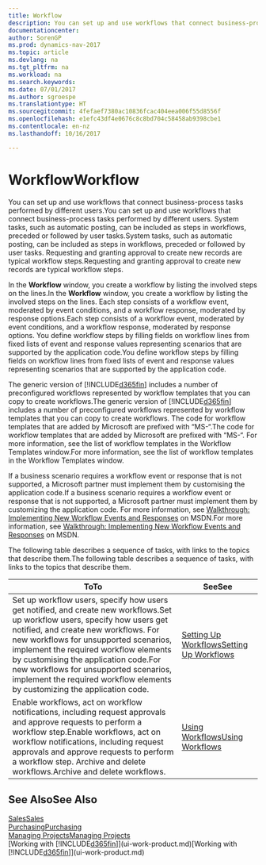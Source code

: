 ```yaml
---
title: Workflow
description: You can set up and use workflows that connect business-process tasks performed by different users. System tasks, such as automatic posting, can be included as steps in workflows, preceded or followed by user tasks. Requesting and granting approval to create new records are typical workflow steps.
documentationcenter: 
author: SorenGP
ms.prod: dynamics-nav-2017
ms.topic: article
ms.devlang: na
ms.tgt_pltfrm: na
ms.workload: na
ms.search.keywords: 
ms.date: 07/01/2017
ms.author: sgroespe
ms.translationtype: HT
ms.sourcegitcommit: 4fefaef7380ac10836fcac404eea006f55d8556f
ms.openlocfilehash: e1efc43df4e0676c8c8bd704c58458ab9398cbe1
ms.contentlocale: en-nz
ms.lasthandoff: 10/16/2017

---
```

# <a name="workflow"></a><span data-ttu-id="96a04-105">Workflow</span><span class="sxs-lookup"><span data-stu-id="96a04-105">Workflow</span></span>
<span data-ttu-id="96a04-106">You can set up and use workflows that connect business-process tasks performed by different users.</span><span class="sxs-lookup"><span data-stu-id="96a04-106">You can set up and use workflows that connect business-process tasks performed by different users.</span></span> <span data-ttu-id="96a04-107">System tasks, such as automatic posting, can be included as steps in workflows, preceded or followed by user tasks.</span><span class="sxs-lookup"><span data-stu-id="96a04-107">System tasks, such as automatic posting, can be included as steps in workflows, preceded or followed by user tasks.</span></span> <span data-ttu-id="96a04-108">Requesting and granting approval to create new records are typical workflow steps.</span><span class="sxs-lookup"><span data-stu-id="96a04-108">Requesting and granting approval to create new records are typical workflow steps.</span></span>  

 <span data-ttu-id="96a04-109">In the **Workflow** window, you create a workflow by listing the involved steps on the lines.</span><span class="sxs-lookup"><span data-stu-id="96a04-109">In the **Workflow** window, you create a workflow by listing the involved steps on the lines.</span></span> <span data-ttu-id="96a04-110">Each step consists of a workflow event, moderated by event conditions, and a workflow response, moderated by response options.</span><span class="sxs-lookup"><span data-stu-id="96a04-110">Each step consists of a workflow event, moderated by event conditions, and a workflow response, moderated by response options.</span></span> <span data-ttu-id="96a04-111">You define workflow steps by filling fields on workflow lines from fixed lists of event and response values representing scenarios that are supported by the application code.</span><span class="sxs-lookup"><span data-stu-id="96a04-111">You define workflow steps by filling fields on workflow lines from fixed lists of event and response values representing scenarios that are supported by the application code.</span></span>  

 <span data-ttu-id="96a04-112">The generic version of [!INCLUDE[d365fin](includes/d365fin_md.md)] includes a number of preconfigured workflows represented by workflow templates that you can copy to create workflows.</span><span class="sxs-lookup"><span data-stu-id="96a04-112">The generic version of [!INCLUDE[d365fin](includes/d365fin_md.md)] includes a number of preconfigured workflows represented by workflow templates that you can copy to create workflows.</span></span> <span data-ttu-id="96a04-113">The code for workflow templates that are added by Microsoft are prefixed with “MS-“.</span><span class="sxs-lookup"><span data-stu-id="96a04-113">The code for workflow templates that are added by Microsoft are prefixed with “MS-“.</span></span> <span data-ttu-id="96a04-114">For more information, see the list of workflow templates in the Workflow Templates window.</span><span class="sxs-lookup"><span data-stu-id="96a04-114">For more information, see the list of workflow templates in the Workflow Templates window.</span></span>  

 <span data-ttu-id="96a04-115">If a business scenario requires a workflow event or response that is not supported, a Microsoft partner must implement them by customising the application code.</span><span class="sxs-lookup"><span data-stu-id="96a04-115">If a business scenario requires a workflow event or response that is not supported, a Microsoft partner must implement them by customizing the application code.</span></span> <span data-ttu-id="96a04-116">For more information, see [Walkthrough: Implementing New Workflow Events and Responses](https://msdn.microsoft.com/en-us/library/mt574349.aspx) on MSDN.</span><span class="sxs-lookup"><span data-stu-id="96a04-116">For more information, see [Walkthrough: Implementing New Workflow Events and Responses](https://msdn.microsoft.com/en-us/library/mt574349.aspx) on MSDN.</span></span>  

 <span data-ttu-id="96a04-117">The following table describes a sequence of tasks, with links to the topics that describe them.</span><span class="sxs-lookup"><span data-stu-id="96a04-117">The following table describes a sequence of tasks, with links to the topics that describe them.</span></span>  

|<span data-ttu-id="96a04-118">**To**</span><span class="sxs-lookup"><span data-stu-id="96a04-118">**To**</span></span>|<span data-ttu-id="96a04-119">**See**</span><span class="sxs-lookup"><span data-stu-id="96a04-119">**See**</span></span>|  
|------------|-------------|  
|<span data-ttu-id="96a04-120">Set up workflow users, specify how users get notified, and create new workflows.</span><span class="sxs-lookup"><span data-stu-id="96a04-120">Set up workflow users, specify how users get notified, and create new workflows.</span></span> <span data-ttu-id="96a04-121">For new workflows for unsupported scenarios, implement the required workflow elements by customising the application code.</span><span class="sxs-lookup"><span data-stu-id="96a04-121">For new workflows for unsupported scenarios, implement the required workflow elements by customizing the application code.</span></span>|[<span data-ttu-id="96a04-122">Setting Up Workflows</span><span class="sxs-lookup"><span data-stu-id="96a04-122">Setting Up Workflows</span></span>](across-set-up-workflows.md)|  
|<span data-ttu-id="96a04-123">Enable workflows, act on workflow notifications, including request approvals and approve requests to perform a workflow step.</span><span class="sxs-lookup"><span data-stu-id="96a04-123">Enable workflows, act on workflow notifications, including request approvals and approve requests to perform a workflow step.</span></span> <span data-ttu-id="96a04-124">Archive and delete workflows.</span><span class="sxs-lookup"><span data-stu-id="96a04-124">Archive and delete workflows.</span></span>|[<span data-ttu-id="96a04-125">Using Workflows</span><span class="sxs-lookup"><span data-stu-id="96a04-125">Using Workflows</span></span>](across-use-workflows.md)|  

## <a name="see-also"></a><span data-ttu-id="96a04-126">See Also</span><span class="sxs-lookup"><span data-stu-id="96a04-126">See Also</span></span>  
[<span data-ttu-id="96a04-127">Sales</span><span class="sxs-lookup"><span data-stu-id="96a04-127">Sales</span></span>](sales-manage-sales.md)  
[<span data-ttu-id="96a04-128">Purchasing</span><span class="sxs-lookup"><span data-stu-id="96a04-128">Purchasing</span></span>](purchasing-manage-purchasing.md)  
[<span data-ttu-id="96a04-129">Managing Projects</span><span class="sxs-lookup"><span data-stu-id="96a04-129">Managing Projects</span></span>](projects-manage-projects.md)  
<span data-ttu-id="96a04-130">[Working with [!INCLUDE[d365fin](includes/d365fin_md.md)]](ui-work-product.md)</span><span class="sxs-lookup"><span data-stu-id="96a04-130">[Working with [!INCLUDE[d365fin](includes/d365fin_md.md)]](ui-work-product.md)</span></span>

